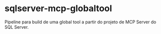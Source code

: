 # sqlserver-mcp-globaltool
Pipeline para build de uma global tool a partir do projeto de MCP Server do SQL Server.
